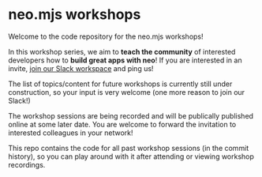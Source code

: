 # neo.mjs workshops

Welcome to the code repository for the neo.mjs workshops!

In this workshop series, we aim to **teach the community** of interested developers how to **build great apps with neo**! If you are interested in an invite, [join our Slack workspace](https://join.slack.com/t/neomjs/shared_invite/zt-1btl4kuc7-~FOMG0iGOVi_K7sjRbY3rA) and ping us!

The list of topics/content for future workshops is currently still under construction, so your input is very welcome (one more reason to join our Slack!)

The workshop sessions are being recorded and will be publically published online at some later date. You are welcome to forward the invitation to interested colleagues in your network!

This repo contains the code for all past workshop sessions (in the commit history), so you can play around with it after attending or viewing workshop recordings.
